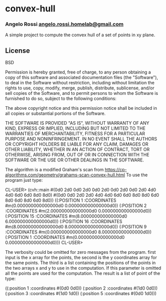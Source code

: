 # convex-hull
### Angelo Rossi <angelo.rossi.homelab@gmail.com>

A simple project to compute the convex hull of a set of points in xy 
plane.

## License

BSD

Permission is hereby granted, free of charge, to any person obtaining a copy
of this software and associated documentation files (the "Software"), to deal
in the Software without restriction, including without limitation the rights
to use, copy, modify, merge, publish, distribute, sublicense, and/or sell
copies of the Software, and to permit persons to whom the Software is
furnished to do so, subject to the following conditions:

The above copyright notice and this permission notice shall be included in all
copies or substantial portions of the Software.

THE SOFTWARE IS PROVIDED "AS IS", WITHOUT WARRANTY OF ANY KIND, EXPRESS OR
IMPLIED, INCLUDING BUT NOT LIMITED TO THE WARRANTIES OF MERCHANTABILITY,
FITNESS FOR A PARTICULAR PURPOSE AND NONINFRINGEMENT. IN NO EVENT SHALL THE
AUTHORS OR COPYRIGHT HOLDERS BE LIABLE FOR ANY CLAIM, DAMAGES OR OTHER
LIABILITY, WHETHER IN AN ACTION OF CONTRACT, TORT OR OTHERWISE, ARISING FROM,
OUT OF OR IN CONNECTION WITH THE SOFTWARE OR THE USE OR OTHER DEALINGS IN THE
SOFTWARE.

The algorithm is a modified Graham's scan from 
https://cp-algorithms.com/geometry/grahams-scan-convex-hull.html
To use the program just type:

CL-USER> (cvh::main #(0d0 2d0 0d0 2d0 0d0 2d0 0d0 2d0 0d0 2d0 4d0 4d0 6d0 6d0 8d0 8d0)
                    #(0d0 0d0 2d0 2d0 4d0 4d0 6d0 6d0 8d0 8d0 6d0 8d0 6d0 8d0 6d0 8d0))
((:POSITION 1 :COORDINATES #m(0.000000000000000d0 0.000000000000000d0))
 (:POSITION 2 :COORDINATES #m(2.000000000000000d0 0.000000000000000d0))
 (:POSITION 15 :COORDINATES #m(8.000000000000000d0 6.000000000000000d0))
 (:POSITION 16 :COORDINATES #m(8.000000000000000d0 8.000000000000000d0))
 (:POSITION 9 :COORDINATES #m(0.000000000000000d0 8.000000000000000d0))
 (:POSITION 1 :COORDINATES #m(0.000000000000000d0 0.000000000000000d0)))
CL-USER>
                   
The verbosity could be omitted for zero messages from the program. first input
is the x array for the points, the second is the y coordinates array for the same
points. The third is a list containing the positions of the points in the two arrays
x and y to use in the computation. If this parameter is omitted all the points are
used for the computation. The result is a list of point of the type:

((:position 1 :coordinates #(0d0 0d0))
 (:position 2 :coordinates #(1d0 0d0))
 (:position 3 :coordinates #(1d0 1d0))
 (:position 5 :coordinates #(0d0 1d0)))
